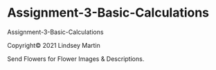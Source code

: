 # Assignment-3-Basic-Calculations
Assignment-3-Basic-Calculations

Copyright© 2021 Lindsey Martin

Send Flowers for Flower Images & Descriptions. 
